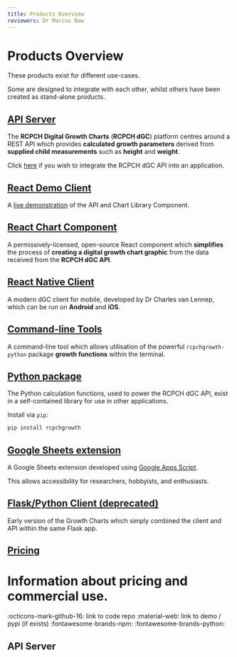 ```yaml
---
title: Products Overview
reviewers: Dr Marcus Baw
---
```


# Products Overview

These products exist for different use-cases.

Some are designed to integrate with each other, whilst others have been created as stand-alone products.

## [API Server](./api-server.md)

The **RCPCH Digital Growth Charts** (**RCPCH dGC**) platform centres around a REST API which provides **calculated growth parameters** derived from **supplied child measurements** such as **height** and **weight**.

Click [here](../integrator/getting-started.md) if you wish to integrate the RCPCH dGC API into an application.

## [React Demo Client](./react-client.md)

A [live demonstration](https://growth.rcpch.ac.uk/) of the API and Chart Library Component.

## [React Chart Component](./react-component.md)

A permissively-licensed, open-source React component which **simplifies** the process of **creating a digital growth chart graphic** from the data received from the **RCPCH dGC API**.

## [React Native Client](./react-native.md)

A modern dGC client for mobile, developed by Dr Charles van Lennep, which can be run on **Android** and **iOS**.


## [Command-line Tools](./command-line-client.md)

A command-line tool which allows utilisation of the powerful `rcpchgrowth-python` package **growth functions** within the terminal.

## [Python package](./python-library.md)

The Python calculation functions, used to power the RCPCH dGC API, exist in a self-contained library for use in other applications.

Install via `pip`:

``` bash
pip install rcpchgrowth
```

## [Google Sheets extension](./google-sheets-plugin.md)

A Google Sheets extension developed using [Google Apps Script](https://developers.google.com/apps-script/guides/sheets). 

This allows accessibility for researchers, hobbyists, and enthusiasts. 

## [Flask/Python Client (deprecated)](./flask(deprecated).md)

Early version of the Growth Charts which simply combined the client and API within the same Flask app.

## [Pricing](./pricing.md)

Information about pricing and commercial use.
=======
:octicons-mark-github-16: link to code repo
:material-web: link to demo / pypi (if exists)
:fontawesome-brands-npm:
:fontawesome-brands-python:

## API Server
